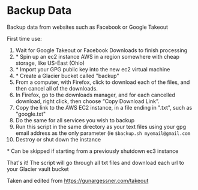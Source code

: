 # Backup Data
Backup data from websites such as Facebook or Google Takeout

First time use:
1. Wait for Google Takeout or Facebook Downloads to finish processing
1. \* Spin up an ec2 instance AWS in a region somewhere with cheap storage, like US-East (Ohio)
1. \* Import your GPG public key into the new ec2 virtual machine
1. \* Create a Glacier bucket called "backup"
1. From a computer, with Firefox, click to download each of the files, and then cancel all of the downloads.
1. In Firefox, go to the downloads manager, and for each cancelled download, right click, then choose “Copy Download Link”.
1. Copy the link to the AWS EC2 instance, in a file ending in ".txt", such as "google.txt"
1. Do the same for all services you wish to backup
1. Run this script in the same directory as your text files using your gpg email address as the only parameter (ie `$backup.sh myemail@gmail.com`
1. Destroy or shut down the instance

\* Can be skipped if starting from a previously shutdown ec3 instance

That's it! The script will go through all txt files and download each url to your Glacier vault bucket

Taken and edited from https://gunargessner.com/takeout
